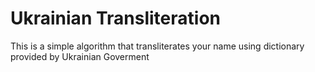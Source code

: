 # Ukrainian Transliteration
 This is a simple algorithm that transliterates your name using dictionary provided by Ukrainian Goverment
